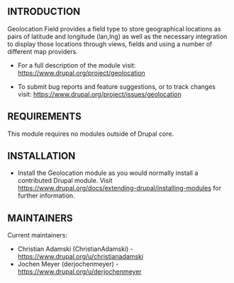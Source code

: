 ## INTRODUCTION
Geolocation Field provides a field type to store geographical locations as
pairs of latitude and longitude (lan,lng) as well as the necessary
integration to display those locations through views, fields and
using a number of different map providers.

 * For a full description of the module visit:
   <https://www.drupal.org/project/geolocation>

 * To submit bug reports and feature suggestions, or to track changes visit:
   <https://www.drupal.org/project/issues/geolocation>


## REQUIREMENTS

This module requires no modules outside of Drupal core.

## INSTALLATION

 * Install the Geolocation module as you would normally install a
   contributed Drupal module. Visit
   <https://www.drupal.org/docs/extending-drupal/installing-modules>
   for further information.

## MAINTAINERS

Current maintainers:
 * Christian Adamski (ChristianAdamski) - <https://www.drupal.org/u/christianadamski>
 * Jochen Meyer (derjochenmeyer) - <https://www.drupal.org/u/derjochenmeyer>